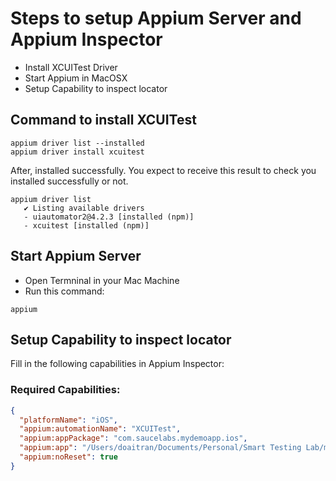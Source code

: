 # Steps to setup Appium Server and Appium Inspector
- Install XCUITest Driver
- Start Appium in MacOSX
- Setup Capability to inspect locator

## Command to install XCUITest

```
appium driver list --installed
appium driver install xcuitest
```

After, installed successfully. You expect to receive this result to check you installed successfully or not.

```
appium driver list
   ✔ Listing available drivers
   - uiautomator2@4.2.3 [installed (npm)]
   - xcuitest [installed (npm)]
```

## Start Appium Server
- Open Termninal in your Mac Machine
- Run this command:
```
appium
```

## Setup Capability to inspect locator
Fill in the following capabilities in Appium Inspector:

### Required Capabilities:
```json
{
  "platformName": "iOS",
  "appium:automationName": "XCUITest",
  "appium:appPackage": "com.saucelabs.mydemoapp.ios",
  "appium:app": "/Users/doaitran/Documents/Personal/Smart Testing Lab/mda-2.2.0-25.apk",
  "appium:noReset": true
}
```